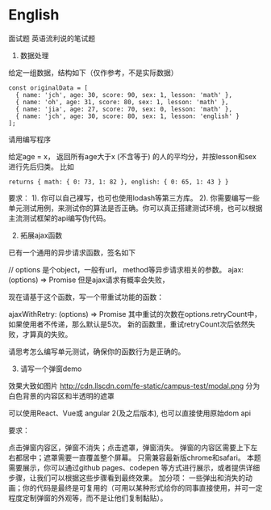 # English
面试题
英语流利说的笔试题
1. 数据处理

给定一组数据，结构如下（仅作参考，不是实际数据）
```
const originalData = [
  { name: 'jch', age: 30, score: 90, sex: 1, lesson: 'math' },
  { name: 'oh', age: 31, score: 80, sex: 1, lesson: 'math' }, 
  { name: 'jia', age: 27, score: 70, sex: 0, lesson: 'math' }, 
  { name: 'jch', age: 30, score: 80, sex: 1, lesson: 'english' }
];
```
请用编写程序

给定age = x， 返回所有age大于x (不含等于) 的人的平均分，并按lesson和sex进行先后归类。
比如
```
returns { math: { 0: 73, 1: 82 }, english: { 0: 65, 1: 43 } }
```
要求： 
1). 你可以自己裸写，也可也使用lodash等第三方库。
2). 你需要编写一些单元测试用例，来测试你的算法是否正确。你可以真正搭建测试环境，也可以根据主流测试框架的api编写伪代码。

2. 拓展ajax函数

已有一个通用的异步请求函数，签名如下

// options 是个object，一般有url， method等异步请求相关的参数。
ajax: (options) => Promise
但是ajax请求有概率会失败，

现在请基于这个函数，写一个带重试功能的函数：

ajaxWithRetry: (options) => Promise
其中重试的次数在options.retryCount中，如果使用者不传递，那么默认是5次。
新的函数里，重试retryCount次后依然失败，才算真的失败。

请思考怎么编写单元测试，确保你的函数行为是正确的。

3. 请写一个弹窗demo

效果大致如图片 http://cdn.llscdn.com/fe-static/campus-test/modal.png
分为白色背景的内容区和半透明的遮罩

可以使用React、Vue或 angular 2(及之后版本), 也可以直接使用原始dom api

要求：

点击弹窗内容区，弹窗不消失；点击遮罩，弹窗消失。
弹窗的内容区需要上下左右都居中；遮罩需要一直覆盖整个屏幕。
只需兼容最新版chrome和safari。
本题需要展示，你可以通过github pages、codepen 等方式进行展示，或者提供详细步骤，让我们可以根据这些步骤看到最终效果。
加分项： 一些弹出和消失的动画；你的代码是最终是可复用的（可用以某种形式给你的同事直接使用，并可一定程度定制弹窗的外观等，而不是让他们复制黏贴）。
